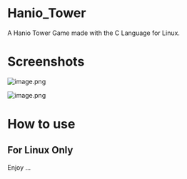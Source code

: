 # Hanio_Tower
A Hanio Tower Game made with the C Language for Linux.

# Screenshots

![image.png](https://trello.com/1/cards/5fc37ac7ebb86d58a781eef0/attachments/61413b5a7e44ea1288e7fb0b/download/image.png) 

![image.png](https://trello-attachments.s3.amazonaws.com/5f066448ad4865740ae83658/5fc37ac7ebb86d58a781eef0/f6e80c3acb5fa6f3bc4f5b0636969be0/image.png) 

# How to use
## For Linux Only

Enjoy ...
